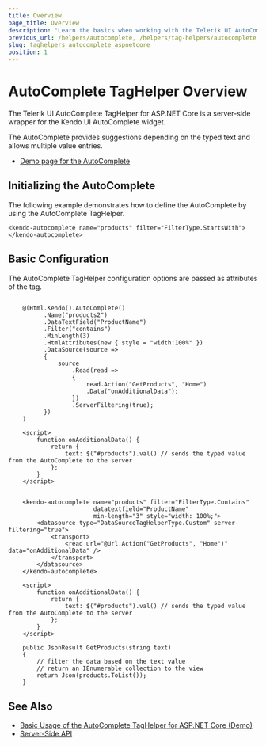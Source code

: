 ```yaml
---
title: Overview
page_title: Overview
description: "Learn the basics when working with the Telerik UI AutoComplete TagHelper for ASP.NET Core (MVC 6 or ASP.NET Core MVC)."
previous_url: /helpers/autocomplete, /helpers/tag-helpers/autocomplete
slug: taghelpers_autocomplete_aspnetcore
position: 1
---
```


# AutoComplete TagHelper Overview

The Telerik UI AutoComplete TagHelper for ASP.NET Core is a server-side wrapper for the Kendo UI AutoComplete widget.

The AutoComplete provides suggestions depending on the typed text and allows multiple value entries.

* [Demo page for the AutoComplete](https://demos.telerik.com/aspnet-core/autocomplete/tag-helper)

## Initializing the AutoComplete

The following example demonstrates how to define the AutoComplete by using the AutoComplete TagHelper.

    <kendo-autocomplete name="products" filter="FilterType.StartsWith"></kendo-autocomplete>

## Basic Configuration

The AutoComplete TagHelper configuration options are passed as attributes of the tag.

```cshtml

    @(Html.Kendo().AutoComplete()
          .Name("products2")
          .DataTextField("ProductName")
          .Filter("contains")
          .MinLength(3)
          .HtmlAttributes(new { style = "width:100%" })
          .DataSource(source =>
          {
              source
                  .Read(read =>
                  {
                      read.Action("GetProducts", "Home")
                      .Data("onAdditionalData");
                  })
                  .ServerFiltering(true);
          })
    )

    <script>
        function onAdditionalData() {
            return {
                text: $("#products").val() // sends the typed value from the AutoComplete to the server
            };
        }
    </script>
```
```tagHelper

    <kendo-autocomplete name="products" filter="FilterType.Contains"
                        datatextfield="ProductName"
                        min-length="3" style="width: 100%;">
        <datasource type="DataSourceTagHelperType.Custom" server-filtering="true">
            <transport>
                <read url="@Url.Action("GetProducts", "Home")" data="onAdditionalData" />
            </transport>
        </datasource>
    </kendo-autocomplete>

    <script>
        function onAdditionalData() {
            return {
                text: $("#products").val() // sends the typed value from the AutoComplete to the server
            };
        }
    </script>
```
```Controller
    public JsonResult GetProducts(string text)
    {
        // filter the data based on the text value
        // return an IEnumerable collection to the view     
        return Json(products.ToList());
    }
```

## See Also

* [Basic Usage of the AutoComplete TagHelper for ASP.NET Core (Demo)](https://demos.telerik.com/aspnet-core/autocomplete/tag-helper)
* [Server-Side API](/api/autocomplete)
